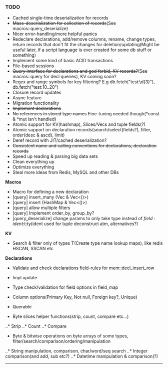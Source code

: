 
### TODO


* Cached single-time deserialization for records
* ~~Mass-deserialization for collection of records~~(See macros::query_deserialize)
* Nicer error-handling/more helpful panics
* Redeclare declarations, add/remove columns, rename, change types, return records that don't fit the changes for deletion/updating(Might be useful later, if a script language is ever created for some db stuff or something)
* Implement some kind of basic ACID transactions
* File-based sessions
* ~~Query interface for declarations and god forbid, KV records?~~(See macros::query for decl queries), KV coming soon?
* Regex and range symbols for key filtering? E.g db.fetch("test:\d{3}"), db.fetch("test:10..20")
* Closure record updates
* Async feature
* Migration functionality
* ~~Implement declarations~~
* ~~No references in stored type names~~ Fine-tuning needed though(\*const & \*mut isn't handled)
* Atomic support for KV(hashmap), Slices/Vecs and tuple fields(?)
* Atomic support on declaration records(search/select(fields?), filter, order(desc & ascd), limit)
* Deref record with JIT/cached deserialization?
* ~~Consistent name and calling conventions for declarations, declaration records~~
* Speed up reading & parsing big data sets
* Clean everything up
* Optimize everything
* Steal more ideas from Redis, MySQL and other DBs

**Macros**

* Macro for defining a new declaration
* [query] insert_many (Vec<HashMap> & Vec<()>)
* [query] insert (HashMap & Vec<()>)
* [query] allow multiple filters
* [query] Implement order_by, group_by?
* [query_deserialize] change params to only take type instead of $field:ident:$t:ty(ident used for tuple deconstruct atm, alternatives?)


**KV**

* Search & filter only of types T(Create type name lookup maps), like redis HSCAN, SSCAN etc


**Declarations**

* Validate and check declarations field-rules for mem::decl_insert_row
* Impl update
* Type check/validation for field options in field_map
* Column options(Primary Key, Not null, Foreign key?, Unique)
* ~~Querable~~

* Byte slices helper functions(strip, count, compare etc...)

..* Strip
..* Count
..* Compare

* Byte & bitwise operations on byte arrays of some types, filter/search/comparison/ordering/manipulation

..* String manipulation, comparison, char/word/seq search
..* Integer comparison(and add, sub etc?)
..* Datetime manipulation & comparison(?)


---

